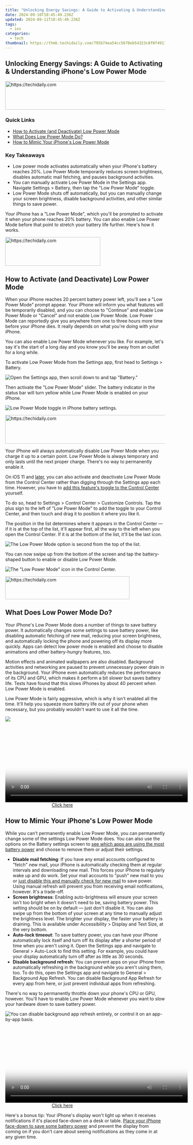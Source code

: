 ```yaml
---
title: "Unlocking Energy Savings: A Guide to Activating & Understanding iPhone's Low Power Mode"
date: 2024-09-10T10:45:49.236Z
updated: 2024-09-11T10:45:49.236Z
tags:
  - ios
categories:
  - tech
thumbnail: https://thmb.techidaily.com/795b74ea54cc5678eb54323c8f0f4911a2d522641c62a676cf0d7c5aa1dfbffa.jpg
---
```


## Unlocking Energy Savings: A Guide to Activating & Understanding iPhone's Low Power Mode





<!-- affiliate ads begin -->
<a href="https://appsumo.8odi.net/c/5597632/2118312/7443" target="_top" id="2118312">
  <img src="//a.impactradius-go.com/display-ad/7443-2118312" border="0" alt="https://techidaily.com" width="728" height="90"/>
</a>
<img height="0" width="0" src="https://appsumo.8odi.net/i/5597632/2118312/7443" style="position:absolute;visibility:hidden;" border="0" />
<!-- affiliate ads end -->




### Quick Links

* [How to Activate (and Deactivate) Low Power Mode](https://www.howtogeek.com/229224/how-to-use-low-power-mode-on-an-iphone-and-what-exactly-it-does/#how-to-activate-and-deactivate-low-power-mode)
* [What Does Low Power Mode Do?](https://some-techniques.techidaily.com/in-2024-expertise-acquiring-the-best-unboxing-tunes-and-melodies/)
* [How to Mimic Your iPhone's Low Power Mode](https://win-answers.techidaily.com/beat-the-bugs-a-guide-to-ensuring-smooth-launches-of-saints-row-on-pc-systems/)

### Key Takeaways

* Low power mode activates automatically when your iPhone's battery reaches 20%. Low Power Mode temporarily reduces screen brightness, disables automatic mail fetching, and pauses background activities.
* You can manually activate Low Power Mode in the Settings app. Navigate Settings > Battery, then tap the "Low Power Mode" toggle.
* Low Power Mode shuts off automatically, but you can manually change your screen brightness, disable background activities, and other similar things to save power.

 Your iPhone has a "Low Power Mode", which you'll be prompted to activate it when your phone reaches 20% battery. You can also enable Low Power Mode before that point to stretch your battery life further. Here's how it works.





<!-- affiliate ads begin -->
<a href="https://wigfever.sjv.io/c/5597632/2005184/22899" target="_top" id="2005184">
  <img src="//a.impactradius-go.com/display-ad/22899-2005184" border="0" alt="https://techidaily.com" width="300" height="90"/>
</a>
<img height="0" width="0" src="https://wigfever.sjv.io/i/5597632/2005184/22899" style="position:absolute;visibility:hidden;" border="0" />
<!-- affiliate ads end -->




##  How to Activate (and Deactivate) Low Power Mode

 When your iPhone reaches 20 percent battery power left, you'll see a "Low Power Mode" prompt appear. Your iPhone will inform you what features will be temporarily disabled, and you can choose to "Continue" and enable Low Power Mode or "Cancel" and not enable Low Power Mode. Low Power Mode can reportedly give you anywhere from one to three hours more time before your iPhone dies. It really depends on what you're doing with your iPhone.

 You can also enable Low Power Mode whenever you like. For example, let's say it's the start of a long day and you know you'll be away from an outlet for a long while.

 To activate Low Power Mode from the Settings app, first head to Settings > Battery.

![Open the Settings app, then scroll down to and tap "Battery."](https://static1.howtogeekimages.com/wordpress/wp-content/uploads/2023/09/tap-the-battery-button.png) 

 Then activate the "Low Power Mode" slider. The battery indicator in the status bar will turn yellow while Low Power Mode is enabled on your iPhone. 

![Low Power Mode toggle in iPhone battery settings.](https://static1.howtogeekimages.com/wordpress/wp-content/uploads/2023/09/lower-power-mode-toggle.png) 





<!-- affiliate ads begin -->
<a href="https://ephamedtechinc.pxf.io/c/5597632/2136624/26400" target="_top" id="2136624">
  <img src="//a.impactradius-go.com/display-ad/26400-2136624" border="0" alt="https://techidaily.com" width="728" height="90"/>
</a>
<img height="0" width="0" src="https://ephamedtechinc.pxf.io/i/5597632/2136624/26400" style="position:absolute;visibility:hidden;" border="0" />
<!-- affiliate ads end -->




 Your iPhone will always automatically disable Low Power Mode when you charge it up to a certain point. Low Power Mode is always temporary and only lasts until the next proper charge. There's no way to permanently enable it.

 On iOS 11 and [later](https://some-guidance.techidaily.com/new-top-13-effortless-revenue-strategies-for-newbies-on-reddit/), you can also activate and deactivate Low Power Mode from the Control Center rather than digging through the Settings app each time. However, you have to [add this feature's toggle to the Control Center](https://twitter-videos.techidaily.com/in-2024-gif-galore-converting-tweet-videos-at-zero-cost/) yourself.

 To do so, head to Settings > Control Center > Customize Controls. Tap the plus sign to the left of "Low Power Mode" to add the toggle to your Control Center, and then touch and drag it to position it where you like it.

 The position in the list determines where it appears in the Control Center — if it is at the top of the list, it'll appear first, all the way to the left when you open the Control Center. If it is at the bottom of the list, it'll be the last icon. 

![The Low Power Mode option is second from the top of the list.](https://static1.howtogeekimages.com/wordpress/wp-content/uploads/2023/09/low-power-mode-inthe-control-center.png) 

 You can now swipe up from the bottom of the screen and tap the battery-shaped button to enable or disable Low Power Mode.

![The "Low Power Mode" icon in the Control Center.](https://static1.howtogeekimages.com/wordpress/wp-content/uploads/2023/09/low-power-mode-can-be-toggled-in-control-center.png) 





<!-- affiliate ads begin -->
<a href="https://aligracehair.sjv.io/c/5597632/2135403/19272" target="_top" id="2135403">
  <img src="//a.impactradius-go.com/display-ad/19272-2135403" border="0" alt="https://techidaily.com" width="392" height="72"/>
</a>
<img height="0" width="0" src="https://aligracehair.sjv.io/i/5597632/2135403/19272" style="position:absolute;visibility:hidden;" border="0" />
<!-- affiliate ads end -->




##  What Does Low Power Mode Do? 

 Your iPhone's Low Power Mode does a number of things to save battery power. It automatically changes some settings to save battery power, like disabling automatic fetching of new mail, reducing your screen brightness, and automatically locking the phone and powering off its display more quickly. Apps can detect low power mode is enabled and choose to disable animations and other battery-hungry features, too.

 Motion effects and animated wallpapers are also disabled. Background activities and networking are paused to prevent unnecessary power drain in the background. Your iPhone even automatically reduces the performance of its CPU and GPU, which makes it perform a bit slower but saves battery life. Tests have found that this slows iPhones by about 40 percent when Low Power Mode is enabled.

 Low Power Mode is fairly aggressive, which is why it isn't enabled all the time. It'll help you squeeze more battery life out of your phone when necessary, but you probably wouldn't want to use it all the time.

![](https://static1.howtogeekimages.com/wordpress/wp-content/uploads/2017/09/img_59caa8847adab.png) 





<!-- affiliate ads begin -->
<span id="1983584">
					<video width="576" height="240" style="cursor:pointer"
           poster="//a.impactradius-go.com/display-clicktoplayimage/1983584.png"
           onclick="if(!this.playClicked){this.play();this.setAttribute('controls',true);this.playClicked=true;}">
	   <source src="//a.impactradius-go.com/display-ad/22993-1983584">
	   <img src="//a.impactradius-go.com/display-clicktoplayimage/1983584.png" style="border: none; height: 100%; width: 100%; object-fit: contain">
	</video>
	<div style="width:360px;text-align:center"><a href="javascript:window.open(decodeURIComponent('https%3A%2F%2Fhomestyler.sjv.io%2Fc%2F5597632%2F1983584%2F22993'), '_blank');void(0);">Click here</a></div>
</span>
<img height="0" width="0" src="https://imp.pxf.io/i/5597632/1983584/22993" style="position:absolute;visibility:hidden;" border="0" />
<!-- affiliate ads end -->




##  How to Mimic Your iPhone's Low Power Mode

 While you can't permanently enable Low Power Mode, you can permanently change some of the settings Low Power Mode does. You can also use the options on the Battery settings screen to [see which apps are using the most battery power](https://screen-mirror.techidaily.com/in-2024-recommended-best-applications-for-mirroring-your-infinix-hot-30i-screen-drfone-by-drfone-android/) and choose to remove them or adjust their settings.

* **Disable mail fetching**: If you have any email accounts configured to "fetch" new mail, your iPhone is automatically checking them at regular intervals and downloading new mail. This forces your iPhone to regularly wake up and do work. Set your mail accounts to "push" new mail to you or [just disable this and manually check for new mail](https://twitter-videos.techidaily.com/a-step-by-written-by-a-lawyer-in-2024/) to save power. Using manual refresh will prevent you from receiving email notifications, however. It's a trade-off.
* **Screen brightness**: Enabling auto-brightness will ensure your screen isn't too bright when it doesn't need to be, saving battery power. This setting should be on by default — just don't disable it. You can also swipe up from the bottom of your screen at any time to manually adjust the brightness level. The brighter your display, the faster your battery is draining. This is available under Accessibility > Display and Text Size, at the very bottom.
* **Auto-lock timeout**: To save battery power, you can have your iPhone automatically lock itself and turn off its display after a shorter period of time when you aren't using it. Open the Settings app and navigate to General > Auto-Lock to find this setting. For example, you could have your display automatically turn off after as little as 30 seconds.
* **Disable background refresh**: You can prevent apps on your iPhone from automatically refreshing in the background while you aren't using them, too. To do this, open the Settings app and navigate to General > Background App Refresh. You can disable Background App Refresh for every app from here, or just prevent individual apps from refreshing.

 There's no way to permanently throttle down your phone's CPU or GPU, however. You'll have to enable Low Power Mode whenever you want to slow your hardware down to save battery power.

![You can disable background app refresh entirely, or control it on an app-by-app basis.](https://static1.howtogeekimages.com/wordpress/wp-content/uploads/2023/09/background-app-refresh.png) 





<!-- affiliate ads begin -->
<span id="1983471">
					<video width="576" height="240" style="cursor:pointer"
           poster="//a.impactradius-go.com/display-clicktoplayimage/1983471.png"
           onclick="if(!this.playClicked){this.play();this.setAttribute('controls',true);this.playClicked=true;}">
	   <source src="//a.impactradius-go.com/display-ad/22993-1983471">
	   <img src="//a.impactradius-go.com/display-clicktoplayimage/1983471.png" style="border: none; height: 100%; width: 100%; object-fit: contain">
	</video>
	<div style="width:360px;text-align:center"><a href="javascript:window.open(decodeURIComponent('https%3A%2F%2Fhomestyler.sjv.io%2Fc%2F5597632%2F1983471%2F22993'), '_blank');void(0);">Click here</a></div>
</span>
<img height="0" width="0" src="https://imp.pxf.io/i/5597632/1983471/22993" style="position:absolute;visibility:hidden;" border="0" />
<!-- affiliate ads end -->




 Here's a bonus tip: Your iPhone's display won't light up when it receives notifications if it's placed face-down on a desk or table. [Place your iPhone face-down to save some battery power](https://bypass-frp.techidaily.com/ultimate-guide-from-vivo-s17-pro-frp-bypass-by-drfone-android/) and prevent the display from coming on if you don't care about seeing notifications as they come in at any given time.

<ins class="adsbygoogle"
     style="display:block"
     data-ad-format="autorelaxed"
     data-ad-client="ca-pub-7571918770474297"
     data-ad-slot="1223367746"></ins>



<ins class="adsbygoogle"
     style="display:block"
     data-ad-client="ca-pub-7571918770474297"
     data-ad-slot="8358498916"
     data-ad-format="auto"
     data-full-width-responsive="true"></ins>










